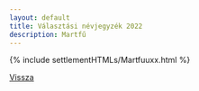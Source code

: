 ```yaml
---
layout: default
title: Választási névjegyzék 2022
description: Martfű
---
```


{% include settlementHTMLs/Martfuuxx.html %}

[Vissza](../)